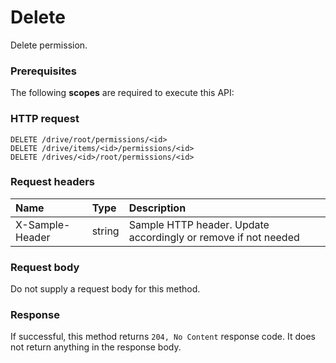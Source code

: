 # Delete

Delete permission.
### Prerequisites
The following **scopes** are required to execute this API: 
### HTTP request
<!-- { "blockType": "ignored" } -->
```http
DELETE /drive/root/permissions/<id>
DELETE /drive/items/<id>/permissions/<id>
DELETE /drives/<id>/root/permissions/<id>

```
### Request headers
| Name       | Type | Description|
|:---------------|:--------|:----------|
| X-Sample-Header  | string  | Sample HTTP header. Update accordingly or remove if not needed|

### Request body
Do not supply a request body for this method.


### Response
If successful, this method returns `204, No Content` response code. It does not return anything in the response body.


<!-- uuid: 30ede178-e248-4805-aa5e-63844dd4221c
2015-10-19 09:07:25 UTC -->
<!-- {
  "type": "#page.annotation",
  "description": "Delete",
  "keywords": "",
  "section": "documentation",
  "tocPath": ""
}-->